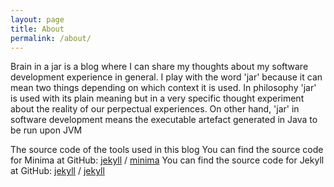 ```yaml
---
layout: page
title: About
permalink: /about/
---
```


Brain in a jar is a blog where I can share my thoughts about my software development experience in general. 
I play with the word 'jar' because it can mean two things depending on which context it is used. In philosophy 'jar' is 
used with its plain meaning but in a very specific thought experiment about the reality of our perpectual experiences. 
On other hand, 'jar' in software development means the executable artefact generated in Java to be run upon JVM

The source code of the tools used in this blog
You can find the source code for Minima at GitHub:
[jekyll][jekyll-organization] /
[minima](https://github.com/jekyll/minima)
You can find the source code for Jekyll at GitHub:
[jekyll][jekyll-organization] /
[jekyll](https://github.com/jekyll/jekyll)


[jekyll-organization]: https://github.com/jekyll
